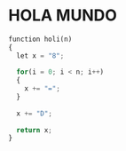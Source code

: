 #  HOLA MUNDO

```py
function holi(n)
{
  let x = "8";
  
  for(i = 0; i < n; i++)
  {
    x += "=";
  }
  
  x += "D";
  
  return x;
}
```
